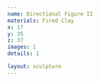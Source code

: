 ```yaml
---
name: Directional Figure II
materials: Fired Clay
x: 17
y: 35
z: 37
images: 1
details: 1

layout: sculpture
---
```

